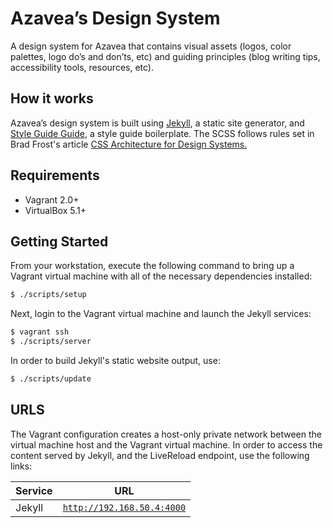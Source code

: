 # Azavea’s Design System
A design system for Azavea that contains visual assets (logos, color palettes, logo do’s and don’ts, etc) and guiding principles (blog writing tips, accessibility tools, resources, etc).

## How it works
Azavea’s design system is built using [Jekyll](https://jekyllrb.com/), a static site generator, and [Style Guide Guide](https://github.com/bradfrost/style-guide-guide), a style guide boilerplate. The SCSS follows rules set in Brad Frost's article [CSS Architecture for Design Systems.](http://bradfrost.com/blog/post/css-architecture-for-design-systems/)

## Requirements
- Vagrant 2.0+
- VirtualBox 5.1+

## Getting Started

From your workstation, execute the following command to bring up a Vagrant virtual machine with all of the necessary dependencies installed:

```bash
$ ./scripts/setup
```

Next, login to the Vagrant virtual machine and launch the Jekyll services:

```bash
$ vagrant ssh
$ ./scripts/server
```

In order to build Jekyll's static website output, use:

```bash
$ ./scripts/update
```

## URLS

The Vagrant configuration creates a host-only private network between the virtual machine host and the Vagrant virtual machine. In order to access the content served by Jekyll, and the LiveReload endpoint, use the following links:

| Service    | URL                                                    |
|------------|--------------------------------------------------------|
| Jekyll     | [`http://192.168.50.4:4000`](http://192.168.50.4:4000) |